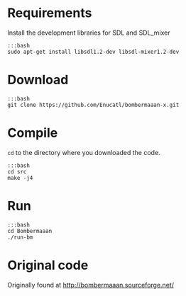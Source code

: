 # Requirements

Install the development libraries for SDL and SDL\_mixer

    :::bash
    sudo apt-get install libsdl1.2-dev libsdl-mixer1.2-dev


# Download

    :::bash
    git clone https://github.com/Enucatl/bombermaaan-x.git

# Compile

`cd` to the directory where you downloaded the code.

    :::bash
    cd src
    make -j4

# Run

    :::bash
    cd Bombermaaan
    ./run-bm

# Original code

Originally found at http://bombermaaan.sourceforge.net/
